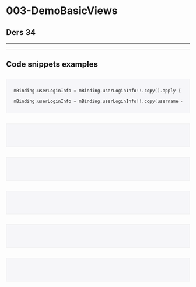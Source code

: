 
# 003-DemoBasicViews

## Ders 34



___
___

## Code snippets examples

<div style="background-color:#f6f6f9;padding:10px 20px;margin:2em 0;border:solid #eee 1px;">

```kt
mBinding.userLoginInfo = mBinding.userLoginInfo!!.copy().apply { username = "" }
```

```kt
mBinding.userLoginInfo = mBinding.userLoginInfo!!.copy(username = "")
```
</div>
<div style="background-color:#f6f6f9;padding:10px 20px;margin:2em 0;border:solid #eee 1px;">

```kt
```

```kt
```

</div>
<div style="background-color:#f6f6f9;padding:10px 20px;margin:2em 0;border:solid #eee 1px;">

```kt
```

```kt
```

</div>
<div style="background-color:#f6f6f9;padding:10px 20px;margin:2em 0;border:solid #eee 1px;">

```kt
```

```kt
```

</div>
<div style="background-color:#f6f6f9;padding:10px 20px;margin:2em 0;border:solid #eee 1px;">

```kt
```

```kt
```

</div>
<div style="background-color:#f6f6f9;padding:10px 20px;margin:2em 0;border:solid #eee 1px;">

```kt
```

```kt
```

</div>





























